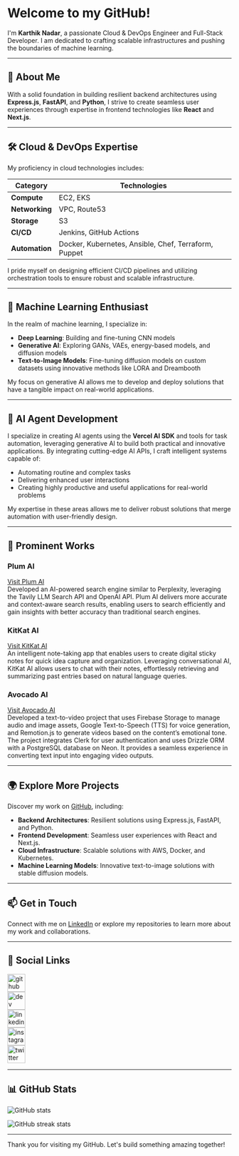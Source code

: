 # Welcome to my GitHub!

I'm **Karthik Nadar**, a passionate Cloud & DevOps Engineer and Full-Stack Developer. I am dedicated to crafting scalable infrastructures and pushing the boundaries of machine learning.

---

## 🚀 About Me

With a solid foundation in building resilient backend architectures using **Express.js**, **FastAPI**, and **Python**, I strive to create seamless user experiences through expertise in frontend technologies like **React** and **Next.js**.

---

## 🛠 Cloud & DevOps Expertise

My proficiency in cloud technologies includes:

| **Category**   | **Technologies**                         |
|----------------|------------------------------------------|
| **Compute**    | EC2, EKS                                 |
| **Networking** | VPC, Route53                             |
| **Storage**    | S3                                       |
| **CI/CD**      | Jenkins, GitHub Actions                  |
| **Automation** | Docker, Kubernetes, Ansible, Chef, Terraform, Puppet |

I pride myself on designing efficient CI/CD pipelines and utilizing orchestration tools to ensure robust and scalable infrastructure.

---

## 🤖 Machine Learning Enthusiast

In the realm of machine learning, I specialize in:

- **Deep Learning**: Building and fine-tuning CNN models
- **Generative AI**: Exploring GANs, VAEs, energy-based models, and diffusion models
- **Text-to-Image Models**: Fine-tuning diffusion models on custom datasets using innovative methods like LORA and Dreambooth

My focus on generative AI allows me to develop and deploy solutions that have a tangible impact on real-world applications.

---

## 🤝 AI Agent Development

I specialize in creating AI agents using the **Vercel AI SDK** and tools for task automation, leveraging generative AI to build both practical and innovative applications. By integrating cutting-edge AI APIs, I craft intelligent systems capable of:

- Automating routine and complex tasks
- Delivering enhanced user interactions
- Creating highly productive and useful applications for real-world problems

My expertise in these areas allows me to deliver robust solutions that merge automation with user-friendly design.

---

## 🌟 Prominent Works

### **Plum AI**  
[Visit Plum AI](https://plum-mvml.onrender.com)  
Developed an AI-powered search engine similar to Perplexity, leveraging the Tavily LLM Search API and OpenAI API. Plum AI delivers more accurate and context-aware search results, enabling users to search efficiently and gain insights with better accuracy than traditional search engines.

### **KitKat AI**  
[Visit KitKat AI](https://kitkatai.onrender.com)  
An intelligent note-taking app that enables users to create digital sticky notes for quick idea capture and organization. Leveraging conversational AI, KitKat AI allows users to chat with their notes, effortlessly retrieving and summarizing past entries based on natural language queries.

### **Avocado AI**  
[Visit Avocado AI](https://avocadoai.onrender.com)  
Developed a text-to-video project that uses Firebase Storage to manage audio and image assets, Google Text-to-Speech (TTS) for voice generation, and Remotion.js to generate videos based on the content’s emotional tone. The project integrates Clerk for user authentication and uses Drizzle ORM with a PostgreSQL database on Neon. It provides a seamless experience in converting text input into engaging video outputs.

---

## 🌍 Explore More Projects

Discover my work on [GitHub](https://github.com/karthiknadar1204), including:

- **Backend Architectures**: Resilient solutions using Express.js, FastAPI, and Python.
- **Frontend Development**: Seamless user experiences with React and Next.js.
- **Cloud Infrastructure**: Scalable solutions with AWS, Docker, and Kubernetes.
- **Machine Learning Models**: Innovative text-to-image solutions with stable diffusion models.

---

## 📫 Get in Touch

Connect with me on [LinkedIn](https://www.linkedin.com/in/karthik-nadar-b2155a25b/) or explore my repositories to learn more about my work and collaborations.

---

## 🔗 Social Links

[<img src='https://cdn.jsdelivr.net/npm/simple-icons@3.0.1/icons/github.svg' alt='github' height='40'>](https://github.com/karthiknadar1204)  
[<img src='https://cdn.jsdelivr.net/npm/simple-icons@3.0.1/icons/hashnode.svg' alt='dev' height='40'>](https://hashnode.com/@karthik1204)  
[<img src='https://cdn.jsdelivr.net/npm/simple-icons@3.0.1/icons/linkedin.svg' alt='linkedin' height='40'>](https://www.linkedin.com/in/karthik-nadar-b2155a25b/)  
[<img src='https://cdn.jsdelivr.net/npm/simple-icons@3.0.1/icons/instagram.svg' alt='instagram' height='40'>](https://www.instagram.com/karthik_estrella1204/)  
[<img src='https://cdn.jsdelivr.net/npm/simple-icons@3.0.1/icons/twitter.svg' alt='twitter' height='40'>](https://twitter.com/uchiha_katsuki_)

---

## 📊 GitHub Stats

![GitHub stats](https://github-readme-stats.vercel.app/api?username=karthiknadar1204&show_icons=true)  

![GitHub streak stats](https://streak-stats.demolab.com/?user=karthiknadar1204)

---

Thank you for visiting my GitHub. Let's build something amazing together!

